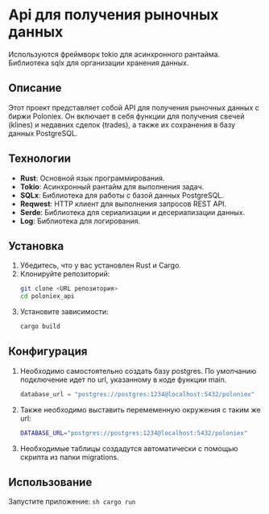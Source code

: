 # Api для получения рыночных данных

Используются фреймворк tokio для асинхронного рантайма. Библиотека sqlx для организации хранения данных.

## Описание

Этот проект представляет собой API для получения рыночных данных с биржи Poloniex. Он включает в себя функции для получения свечей (klines) и недавних сделок (trades), а также их сохранения в базу данных PostgreSQL.

## Технологии

- **Rust**: Основной язык программирования.
- **Tokio**: Асинхронный рантайм для выполнения задач.
- **SQLx**: Библиотека для работы с базой данных PostgreSQL.
- **Reqwest**: HTTP клиент для выполнения запросов REST API.
- **Serde**: Библиотека для сериализации и десериализации данных.
- **Log**: Библиотека для логирования.

## Установка

1. Убедитесь, что у вас установлен Rust и Cargo.
2. Клонируйте репозиторий:
    ```sh
    git clone <URL репозитория>
    cd poloniex_api
    ```
3. Установите зависимости:
    ```sh
    cargo build
    ```
## Конфигурация

1. Необходимо самостоятельно создать базу postgres. По умолчанию подключение идет по url,
указанному в коде функции main.
    ```Rust
    database_url = "postgres://postgres:1234@localhost:5432/poloniex"
    ```
2. Также необходимо выставить перемеменную окружения с таким же url:
    ```sh
    DATABASE_URL="postgres://postgres:1234@localhost:5432/poloniex"
    ```
3. Необходимые таблицы создадутся автоматически с помощью скрипта из папки migrations.

## Использование

Запустите приложение:
    ```sh
    cargo run
    ```
